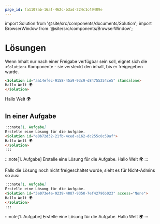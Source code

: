 ```yaml
---
page_id: fa1107ab-16af-462c-b3ad-224c1c49409e
---
```

import Solution from '@site/src/components/documents/Solution';
import BrowserWindow from '@site/src/components/BrowserWindow';

# Lösungen

Wenn Inhalt nur nach einer Freigabe verfügbar sein soll, eignet sich die `<Solution>` Komponente - sie versteckt den inhalt, bis er freigegeben wurde.

```md
<Solution id="aa14efec-9158-45a9-93c9-d84755254ce5" standalone>
Hallo Welt 🌍
</Solution>
```

<BrowserWindow>
<Solution id="aa14efec-9158-45a9-93c9-d84755254ce5" standalone>
Hallo Welt 🌍
</Solution>
</BrowserWindow>

## In einer Aufgabe

```md
:::note[1. Aufgabe]
Erstelle eine Lösung für die Aufgabe.
<Solution id="e8b72d32-21fb-4ced-a162-dc255c0c59af">
Hallo Welt 🌍
</Solution>
:::
```
<BrowserWindow>
:::note[1. Aufgabe]
Erstelle eine Lösung für die Aufgabe.
<Solution id="e8b72d32-21fb-4ced-a162-dc255c0c59af">
Hallo Welt 🌍
</Solution>
:::
</BrowserWindow>

Falls die Lösung noch nicht freigeschaltet wurde, sieht es für Nicht-Admins so aus:

```md
:::note[1. Aufgabe]
Erstelle eine Lösung für die Aufgabe.
<Solution id="3e073e4e-9239-4087-9350-7ef42796b023" access="None">
Hallo Welt 🌍
</Solution>
:::
```

<BrowserWindow>
:::note[1. Aufgabe]
Erstelle eine Lösung für die Aufgabe.
<Solution id="3e073e4e-9239-4087-9350-7ef42796b023" access="None">
Hallo Welt 🌍
</Solution>
:::
</BrowserWindow>
